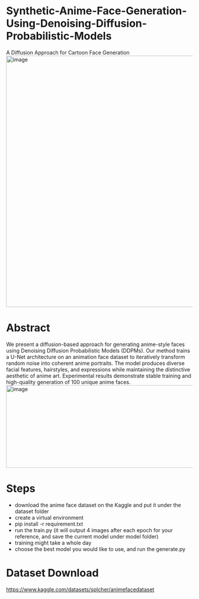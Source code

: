 # Synthetic-Anime-Face-Generation-Using-Denoising-Diffusion-Probabilistic-Models
A Diffusion Approach for Cartoon Face Generation
<img width="676" height="679" alt="image" src="https://github.com/user-attachments/assets/037804b5-2354-4c9a-9d8b-42fe531783fb" />

# Abstract
We present a diffusion-based approach for generating anime-style faces using Denoising Diffusion Probabilistic Models (DDPMs). Our method trains a U-Net architecture on an animation face dataset to iteratively transform random noise into coherent anime portraits. The model produces diverse facial features, hairstyles, and expressions while maintaining the distinctive aesthetic of anime art. Experimental results demonstrate stable training and high-quality generation of 100 unique anime faces.
<img width="1070" height="223" alt="image" src="https://github.com/user-attachments/assets/75870b9f-3384-449e-b0ca-751dfb54a35e" />

# Steps
- download the anime face dataset on the Kaggle and put it under the dataset folder
- create a virtual environment
- pip install -r requirement.txt
- run the train.py (it will output 4 images after each epoch for your reference, and save the current model under model folder)
- training might take a whole day
- choose the best model you would like to use, and run the generate.py

# Dataset Download
https://www.kaggle.com/datasets/splcher/animefacedataset
